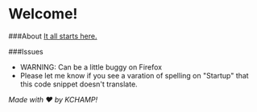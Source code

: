 Welcome!
================

###About
[It all starts here.](https://twitter.com/hoodinternet/status/533368724578140160)


###Issues
* WARNING: Can be a little buggy on Firefox
* Please let me know if you see a varation of spelling on "Startup" that this code snippet doesn't translate.


*Made with ❤ by KCHAMP!*
